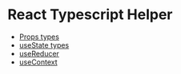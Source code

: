 # React Typescript Helper

-   [Props types](./readme/Props.md)
-   [useState types](./readme/useState.md)
-   [useReducer](./readme/useReducer.md)
-   [useContext](./readme/useContext.md)
